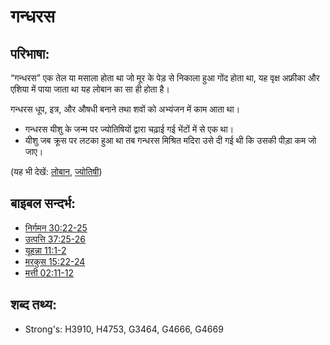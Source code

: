 # गन्धरस #

## परिभाषा: ##

“गन्धरस” एक तेल या मसाला होता था जो मूर के पेड़ से निकाला हुआ गोंद होता था, यह वृक्ष अफ्रीका और एशिया में पाया जाता था यह लोबान का सा ही होता है।

गन्धरस धूप, इत्र, और औषधी बनाने तथा शवों को अभ्यंजन में काम आता था।

* गन्धरस यीशु के जन्म पर ज्योतिषियों द्वारा चढ़ाई गई भेंटों में से एक था।
* यीशु जब क्रूस पर लटका हुआ था तब गन्धरस मिश्रित मदिरा उसे दी गई थी कि उसकी पीड़ा कम जो जाए।

(यह भी देखें: [लोबान](../other/frankincense.md), [ज्योतिषी](../other/learnedmen.md))

## बाइबल सन्दर्भ: ##

* [निर्गमन 30:22-25](rc://hi/tn/help/exo/30/22)
* [उत्पत्ति 37:25-26](rc://hi/tn/help/gen/37/25)
* [यूहन्ना 11:1-2](rc://hi/tn/help/jhn/11/01)
* [मरकुस 15:22-24](rc://hi/tn/help/mrk/15/22)
* [मत्ती 02:11-12](rc://hi/tn/help/mat/02/11)

## शब्द तथ्य: ##

* Strong's: H3910, H4753, G3464, G4666, G4669
